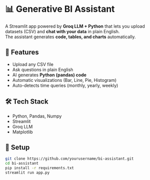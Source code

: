 # 📊 Generative BI Assistant

A Streamlit app powered by **Groq LLM + Python** that lets you upload datasets (CSV) and **chat with your data** in plain English.  
The assistant generates **code, tables, and charts** automatically.

## 🚀 Features
- Upload any CSV file
- Ask questions in plain English
- AI generates **Python (pandas) code**
- Automatic visualizations (Bar, Line, Pie, Histogram)
- Auto-detects time queries (monthly, yearly, weekly)

## 🛠️ Tech Stack
- Python, Pandas, Numpy
- Streamlit
- Groq LLM
- Matplotlib

## 🔧 Setup
```bash
git clone https://github.com/yourusername/bi-assistant.git
cd bi-assistant
pip install -r requirements.txt
streamlit run app.py
